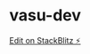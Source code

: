 # vasu-dev

[Edit on StackBlitz ⚡️](https://stackblitz.com/edit/sveltejs-kit-template-default-3z64b1)